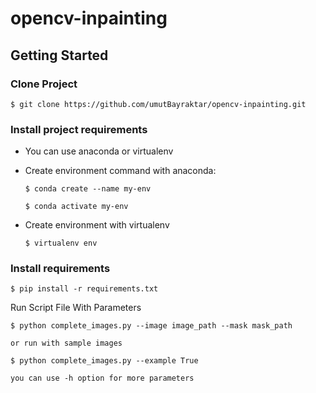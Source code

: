 # opencv-inpainting

## Getting Started

 ### Clone Project

    $ git clone https://github.com/umutBayraktar/opencv-inpainting.git



 ### Install project requirements
 
- You can use anaconda or virtualenv

- Create environment command with anaconda:

      $ conda create --name my-env

      $ conda activate my-env

- Create environment with virtualenv

      $ virtualenv env

### Install requirements

    $ pip install -r requirements.txt


Run Script File With Parameters
    
    $ python complete_images.py --image image_path --mask mask_path 

    or run with sample images

    $ python complete_images.py --example True

    you can use -h option for more parameters
